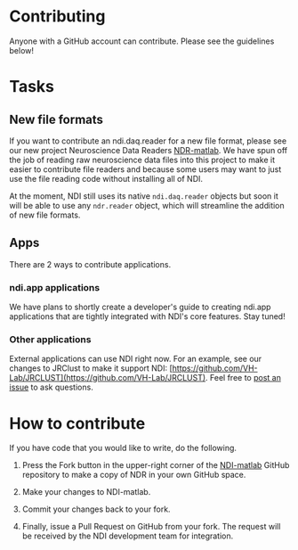 # Contributing

Anyone with a GitHub account can contribute. Please see the guidelines below!

# Tasks

## New file formats

If you want to contribute an ndi.daq.reader for a new file format, please see our new project Neuroscience Data Readers [NDR-matlab](http://ndr.vhlab.org). We have spun off the job of reading raw neuroscience data files into this project to make it easier to contribute file readers and because some users may want to just use the file reading code without installing all of NDI.

At the moment, NDI still uses its native `ndi.daq.reader` objects but soon it will be able to use any `ndr.reader` object, which will streamline the addition of new file formats.

## Apps

There are 2 ways to contribute applications. 

### ndi.app applications

We have plans to shortly create a developer's guide to creating ndi.app applications that are tightly integrated with NDI's core features. Stay tuned! 

### Other applications

External applications can use NDI right now. For an example, see our changes to JRClust to make it support NDI: [https://github.com/VH-Lab/JRCLUST](https://github.com/VH-Lab/JRCLUST). Feel free to [post an issue](https://github.com/VH-Lab/NDI-matlab/issues) to ask questions.

# How to contribute

If you have code that you would like to write, do the following.

1. Press the Fork button in the upper-right corner of the [NDI-matlab](https://github.com/VH-Lab/NDI-matlab/) GitHub repository to make a copy of NDR in your own GitHub space.

2. Make your changes to NDI-matlab.

3. Commit your changes back to your fork.

4. Finally, issue a Pull Request on GitHub from your fork. The request will be received by the NDI development team for integration.


